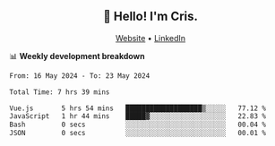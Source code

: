 
<h2 align="center">👋 Hello! I'm Cris.</h2>
<p align="center">
  <a href="https://www.criscunas.dev">Website</a> •
  <a href="https://www.linkedin.com/in/cristophercunas/">LinkedIn</a> 
</p>


📊 **Weekly development breakdown**
<!--START_SECTION:waka-->

```txt
From: 16 May 2024 - To: 23 May 2024

Total Time: 7 hrs 39 mins

Vue.js       5 hrs 54 mins   ███████████████████▒░░░░░   77.12 %
JavaScript   1 hr 44 mins    █████▓░░░░░░░░░░░░░░░░░░░   22.83 %
Bash         0 secs          ░░░░░░░░░░░░░░░░░░░░░░░░░   00.04 %
JSON         0 secs          ░░░░░░░░░░░░░░░░░░░░░░░░░   00.01 %
```

<!--END_SECTION:waka-->
